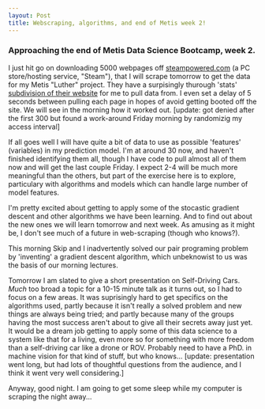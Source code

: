 ```yaml
---
layout: Post
title: Webscraping, algorithms, and end of Metis week 2!
---
```



### Approaching the end of Metis Data Science Bootcamp, week 2.

I just hit go on downloading 5000 webpages off [steampowered.com](steampowered.com) (a PC store/hosting service, "Steam"), that I will scrape tomorrow to get the data for my Metis "Luther" project.  They have a surpisingly thurough 'stats' [subdivision of their website](https://steamdb.info/app/72850/) for me to pull data from.  I even set a delay of 5 seconds between pulling each page in hopes of avoid getting booted off the site.  We will see in the morning how it worked out.  [update:  got denied after the first 300 but found a work-around Friday morning by randomizig my access interval]

If all goes well I will have quite a bit of data to use as possible 'features' (variables) in my prediction model.  I'm at around 30 now, and haven't finished identifying them all, though I have code to pull almost all of them now and will get the last couple Friday.  I expect 2-4 will be much more meaningful than the others, but part of the exercise here is to explore, particulary with algorithms and models which can handle large number of model features.

I'm pretty excited about getting to apply some of the stocastic gradient descent and other algorithms we have been learning.  And to find out about the new ones we will learn tomorrow and next week.  As amusing as it might be, I don't see much of a future in web-scraping (though who knows?).

This morning Skip and I inadvertently solved our pair programing problem by 'inventing' a gradient descent algorithm, which unbeknowist to us was the basis of our morning lectures.

Tomorrow I am slated to give a short presentation on Self-Driving Cars.  *Much* too broad a topic for a 10-15 minute talk as it turns out, so I had to focus on a few areas.  It was suprisingly hard to get specifics on the algorithms used, partly because it isn't really a solved problem and new things are always being tried; and partly because many of the groups having the most success aren't about to give all their secrets away just yet.  It would be a dream job getting to apply some of this data science to a system like that for a living, even more so for something with more freedom than a self-driving car like a drone or ROV.  Probably need to have a PhD. in machine vision for that kind of stuff, but who knows...  [update: presentation went long, but had lots of thoughtful questions from the audience, and I think it went very well considering.]

Anyway, good night.  I am going to get some sleep while my computer is scraping the night away...
